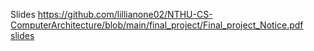 Slides  https://github.com/lillianone02/NTHU-CS-ComputerArchitecture/blob/main/final_project/Final_project_Notice.pdf
[slides](https://github.com/lillianone02/NTHU-CS-ComputerArchitecture/blob/main/final_project/Final_project_Notice.pdf)
